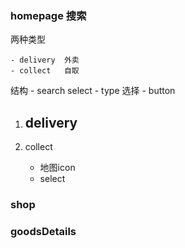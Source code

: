 <!--
 * @Author: your name
 * @Date: 2021-04-09 10:18:57
 * @LastEditTime: 2021-04-09 10:28:00
 * @LastEditors: Please set LastEditors
 * @Description: In User Settings Edit
 * @FilePath: /fudi/docs/second.md
-->
### homepage 搜索

两种类型

    - delivery  外卖
    - collect   自取

结构
    - search select
    - type 选择
    - button

1. delivery
    - 

2. collect
    - 地图icon
    - select
        


### shop

### goodsDetails


    